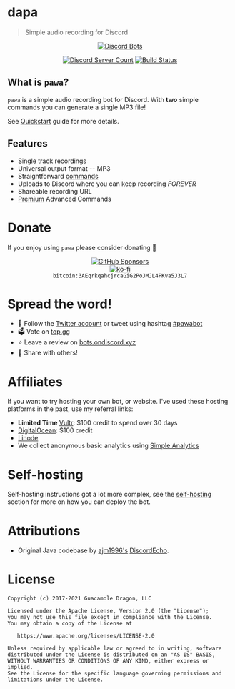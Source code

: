 # dapa
> Simple audio recording for Discord

<div align="center">
  <a href="https://discordbots.org/bot/338897906524225538">
    <img src="https://discordbots.org/api/widget/338897906524225538.png" alt="Discord Bots" />
  </a>

  [![Discord Server Count](https://discordapp.com/api/guilds/408795211901173762/widget.png "Badge displaying number of members in Discord server")](https://discord.gg/gkvsNw8)
  [![Build Status](https://gitlab.com/pawabot/pawa/badges/master/pipeline.svg "Badge displaying build status")](https://gitlab.com/pawabot/pawa/commits/master)

</div>

## What is `pawa`?

`pawa` is a simple audio recording bot for Discord. With **two** simple commands you can generate a single MP3 file!

See [Quickstart](quickstart.md) guide for more details.

## Features

* Single track recordings
* Universal output format -- MP3
* Straightforward [commands](commands.md)
* Uploads to Discord where you can keep recording _FOREVER_
* Shareable recording URL
* [Premium](commands.md) Advanced Commands

# Donate
If you enjoy using `pawa` please consider donating 🤗

<div align="center">

[![GitHub Sponsors](https://img.shields.io/static/v1?label=Sponsor&message=%E2%9D%A4&logo=GitHub)](https://github.com/sponsors/jvtrigueros)  
[![ko-fi](https://ko-fi.com/img/githubbutton_sm.svg)](https://ko-fi.com/L3L215SZC)  
`bitcoin:3AEqrkqahcjrcaGiG2PoJMJL4PKva5J3L7`

</div>

<!-- TODO: use the buttons instead of this, but the iframe is a PITA QQ -->

# Spread the word!

* 🐤 Follow the [Twitter account](https://twitter.com/pawa_bot) or tweet using hashtag [#pawabot](https://twitter.com/search?q=%23pawabot)
* 🗳️ Vote on [top.gg](https://top.gg/bot/pawa/vote)
* ⭐ Leave a review on [bots.ondiscord.xyz](https://bots.ondiscord.xyz/bots/338897906524225538)
* 🔄 Share with others!

# Affiliates

If you want to try hosting your own bot, or website. I've used these hosting platforms in the past, use my referral links:

* **Limited Time** [Vultr](https://www.vultr.com/?ref=8917010-6G): $100 credit to spend over 30 days
* [DigitalOcean](https://m.do.co/c/d2af1fbee897): $100 credit
* [Linode](https://www.linode.com/?r=e655d87b0d382f2922e75de841b2f19d7403e2ca)
* We collect anonymous basic analytics using [Simple Analytics](https://referral.simpleanalytics.com/pawa)

# Self-hosting

Self-hosting instructions got a lot more complex, see the [self-hosting](self-hosting.md) section for more on how
you can deploy the bot.

# Attributions <!-- {docsify-ignore} -->

- Original Java codebase by [ajm1996's](https://github.com/ajm1996) [DiscordEcho](https://github.com/ajm1996/DiscordEcho).

# License

```
Copyright (c) 2017-2021 Guacamole Dragon, LLC

Licensed under the Apache License, Version 2.0 (the "License");
you may not use this file except in compliance with the License.
You may obtain a copy of the License at

   https://www.apache.org/licenses/LICENSE-2.0

Unless required by applicable law or agreed to in writing, software
distributed under the License is distributed on an "AS IS" BASIS,
WITHOUT WARRANTIES OR CONDITIONS OF ANY KIND, either express or implied.
See the License for the specific language governing permissions and
limitations under the License.
```
